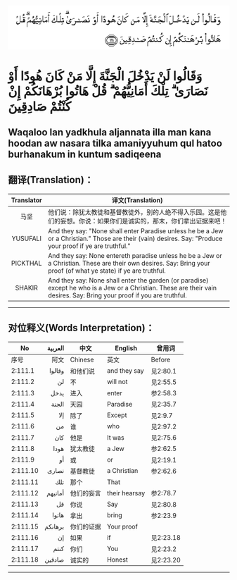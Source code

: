 ![002:111](images/002_111.gif)

#   وَقَالُوا لَنْ يَدْخُلَ الْجَنَّةَ إِلَّا مَنْ كَانَ هُودًا أَوْ نَصَارَىٰ ۗ تِلْكَ أَمَانِيُّهُمْ ۗ قُلْ هَاتُوا بُرْهَانَكُمْ إِنْ كُنْتُمْ صَادِقِينَ 

## Waqaloo lan yadkhula aljannata illa man kana hoodan aw nasara tilka amaniyyuhum qul hatoo burhanakum in kuntum sadiqeena

## 翻译(Translation)：

| Translator | 译文(Translation)                                            |
|:----------:| ------------------------------------------------------------ |
| 马坚       | 他们说：除犹太教徒和基督教徒外，别的人绝不得入乐园。这是他们的妄想。你说：如果你们是诚实的，那末，你们拿出证据来吧！ |
| YUSUFALI   | And they say: "None shall enter Paradise unless he be a Jew or a Christian." Those are their (vain) desires. Say: "Produce your proof if ye are truthful." |
| PICKTHAL   | And they say: None entereth paradise unless he be a Jew or a Christian. These are their own desires. Say: Bring your proof (of what ye state) if ye are truthful. |
| SHAKIR     | And they say: None shall enter the garden (or paradise) except he who is a Jew or a Christian. These are their vain desires. Say: Bring your proof if you are truthful. |

---

## 对位释义(Words Interpretation)：

| No       | العربية | 中文       | English       | 曾用词    |
| -------- | ------: | ---------- | ------------- | --------- |
| 序号     |    阿文 | Chinese    | 英文          | Before    |
| 2:111.1  |  وقالوا | 和他们说   | and they say  | 见2:80.1  |
| 2:111.2  |      لن | 不         | will not      | 见2:55.5  |
| 2:111.3  |    يدخل | 进入       | enter         | 参2:58.3  |
| 2:111.4  |   الجنة | 天园       | Paradise      | 见2:35.7  |
| 2:111.5  |     إلا | 除了       | Except        | 见2:9.7   |
| 2:111.6  |      من | 谁         | who           | 见2:97.2  |
| 2:111.7  |     كان | 他是       | It was        | 见2:75.6  |
| 2:111.8  |    هودا | 犹太教徒   | a Jew         | 参2:62.5  |
| 2:111.9  |      أو | 或         | or            | 见2:19.1  |
| 2:111.10 |   نصارى | 基督教徒   | a Christian   | 参2:62.6  |
| 2:111.11 |     تلك | 那个       | That          |           |
| 2:111.12 | أمانيهم | 他们的妄言 | their hearsay | 参2:78.7  |
| 2:111.13 |      قل | 你说       | Say           | 见2:80.8  |
| 2:111.14 |   هاتوا | 拿出       | bring         | 参2:23.9  |
| 2:111.15 | برهانكم | 你们的证据 | Your proof    |           |
| 2:111.16 |      إن | 如果       | if            | 见2:23.18 |
| 2:111.17 |    كنتم | 你们       | You           | 见2:23.2  |
| 2:111.18 |  صادقين | 诚实的     | Honest        | 见2:23.20 |

---
